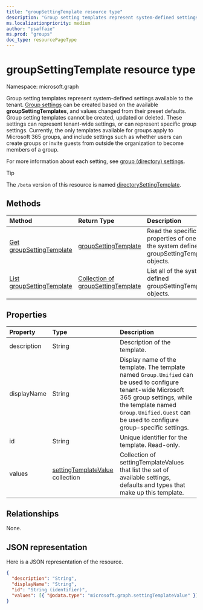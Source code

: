 ```yaml
---
title: "groupSettingTemplate resource type"
description: "Group setting templates represent system-defined settings available to the tenant."
ms.localizationpriority: medium
author: "psaffaie"
ms.prod: "groups"
doc_type: resourcePageType
---
```


# groupSettingTemplate resource type

Namespace: microsoft.graph

Group setting templates represent system-defined settings available to the tenant. [Group settings](groupsetting.md) can be created based on the available **groupSettingTemplates**, and values changed from their preset defaults. Group setting templates cannot be created, updated or deleted. These settings can represent tenant-wide settings, or can represent specific group settings. Currently, the only templates available for groups apply to Microsoft 365 groups, and include settings such as whether users can create groups or invite guests from outside the organization to become members of a group.

For more information about each setting, see [group (directory) settings](/graph/group-directory-settings).

> [!TIP]
> The `/beta` version of this resource is named [directorySettingTemplate](/graph/api/resources/directorysettingtemplate?view=graph-rest-beta&preserve-view=true).

## Methods

| Method                                                           | Return Type                                                   | Description                                                                             |
| :--------------------------------------------------------------- | :------------------------------------------------------------ | :-------------------------------------------------------------------------------------- |
| [Get groupSettingTemplate](../api/groupsettingtemplate-get.md)   | [groupSettingTemplate](groupsettingtemplate.md)               | Read the specific properties of one of the system defined groupSettingTemplate objects. |
| [List groupSettingTemplate](../api/groupsettingtemplate-list.md) | [Collection of groupSettingTemplate](groupsettingtemplate.md) | List all of the system defined groupSettingTemplate objects.                            |

## Properties

| Property    | Type                                                       | Description                                                                                                                                                                                                                          |
| :---------- | :--------------------------------------------------------- | :----------------------------------------------------------------------------------------------------------------------------------------------------------------------------------------------------------------------------------- |
| description | String                                                     | Description of the template.                                                                                                                                                                                                         |
| displayName | String                                                     | Display name of the template. The template named `Group.Unified` can be used to configure tenant-wide Microsoft 365 group settings, while the template named `Group.Unified.Guest` can be used to configure group-specific settings. |
| id          | String                                                     | Unique identifier for the template. Read-only.                                                                                                                                                                                       |
| values      | [settingTemplateValue](settingtemplatevalue.md) collection | Collection of settingTemplateValues that list the set of available settings, defaults and types that make up this template.                                                                                                          |

## Relationships

None.

## JSON representation

Here is a JSON representation of the resource.

<!--{
  "blockType": "resource",
  "openType": true,
  "optionalProperties": [],
  "keyProperty": "id",
  "baseType": "microsoft.graph.directoryObject",
  "@odata.type": "microsoft.graph.groupSettingTemplate"
}-->

```json
{
  "description": "String",
  "displayName": "String",
  "id": "String (identifier)",
  "values": [{ "@odata.type": "microsoft.graph.settingTemplateValue" }]
}
```

<!-- uuid: 8fcb5dbc-d5aa-4681-8e31-b001d5168d79
2015-10-25 14:57:30 UTC -->
<!-- {
  "type": "#page.annotation",
  "description": "groupSettingTemplate resource",
  "keywords": "",
  "section": "documentation",
  "tocPath": ""
}-->
